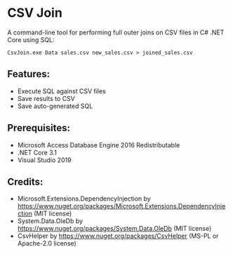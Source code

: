 # CSV Join
A command-line tool for performing full outer joins on CSV files in C# .NET Core using SQL:
```
CsvJoin.exe Data sales.csv new_sales.csv > joined_sales.csv
```

## Features:
- Execute SQL against CSV files
- Save results to CSV
- Save auto-generated SQL

## Prerequisites:
- Microsoft Access Database Engine 2016 Redistributable
- .NET Core 3.1
- Visual Studio 2019

## Credits:
- Microsoft.Extensions.DependencyInjection by https://www.nuget.org/packages/Microsoft.Extensions.DependencyInjection (MIT license)
- System.Data.OleDb by https://www.nuget.org/packages/System.Data.OleDb (MIT license)
- CsvHelper by https://www.nuget.org/packages/CsvHelper (MS-PL or Apache-2.0 license)
